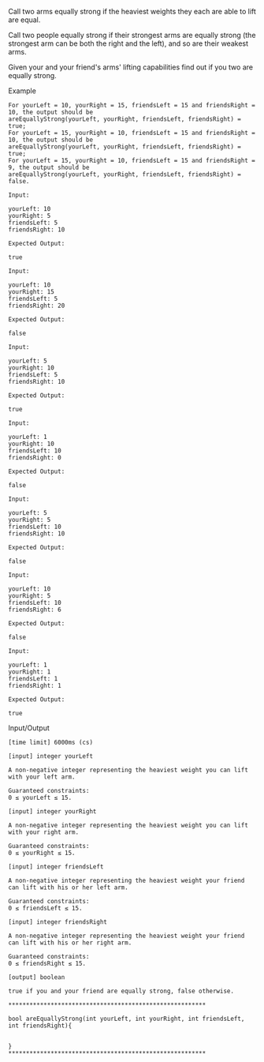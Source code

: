 Call two arms equally strong if the heaviest weights they each are able to lift are equal.

Call two people equally strong if their strongest arms are equally strong (the strongest arm can be both the right and the left), and so are their weakest arms.

Given your and your friend's arms' lifting capabilities find out if you two are equally strong.

Example

    For yourLeft = 10, yourRight = 15, friendsLeft = 15 and friendsRight = 10, the output should be
    areEquallyStrong(yourLeft, yourRight, friendsLeft, friendsRight) = true;
    For yourLeft = 15, yourRight = 10, friendsLeft = 15 and friendsRight = 10, the output should be
    areEquallyStrong(yourLeft, yourRight, friendsLeft, friendsRight) = true;
    For yourLeft = 15, yourRight = 10, friendsLeft = 15 and friendsRight = 9, the output should be
    areEquallyStrong(yourLeft, yourRight, friendsLeft, friendsRight) = false.

    Input:

    yourLeft: 10
    yourRight: 5
    friendsLeft: 5
    friendsRight: 10

    Expected Output:

    true

    Input:

    yourLeft: 10
    yourRight: 15
    friendsLeft: 5
    friendsRight: 20

    Expected Output:

    false

    Input:

    yourLeft: 5
    yourRight: 10
    friendsLeft: 5
    friendsRight: 10

    Expected Output:

    true

    Input:

    yourLeft: 1
    yourRight: 10
    friendsLeft: 10
    friendsRight: 0

    Expected Output:

    false

    Input:

    yourLeft: 5
    yourRight: 5
    friendsLeft: 10
    friendsRight: 10

    Expected Output:

    false

    Input:

    yourLeft: 10
    yourRight: 5
    friendsLeft: 10
    friendsRight: 6

    Expected Output:

    false

    Input:

    yourLeft: 1
    yourRight: 1
    friendsLeft: 1
    friendsRight: 1

    Expected Output:

    true

Input/Output

    [time limit] 6000ms (cs)

    [input] integer yourLeft

    A non-negative integer representing the heaviest weight you can lift with your left arm.

    Guaranteed constraints:
    0 ≤ yourLeft ≤ 15.

    [input] integer yourRight

    A non-negative integer representing the heaviest weight you can lift with your right arm.

    Guaranteed constraints:
    0 ≤ yourRight ≤ 15.

    [input] integer friendsLeft

    A non-negative integer representing the heaviest weight your friend can lift with his or her left arm.

    Guaranteed constraints:
    0 ≤ friendsLeft ≤ 15.

    [input] integer friendsRight

    A non-negative integer representing the heaviest weight your friend can lift with his or her right arm.

    Guaranteed constraints:
    0 ≤ friendsRight ≤ 15.

    [output] boolean

    true if you and your friend are equally strong, false otherwise.

    ********************************************************

    bool areEquallyStrong(int yourLeft, int yourRight, int friendsLeft, int friendsRight){


    } 
    ********************************************************
